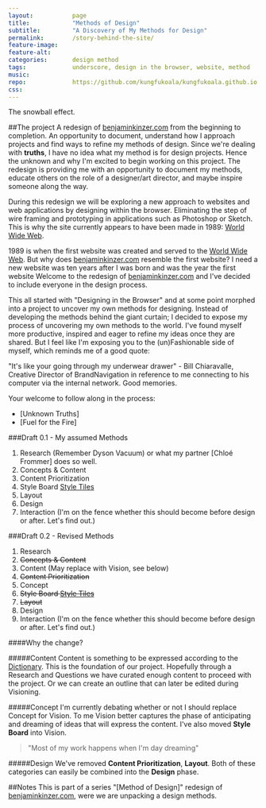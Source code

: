 ```yaml
---
layout:           page
title:            "Methods of Design"
subtitle:         "A Discovery of My Methods for Design"
permalink:        /story-behind-the-site/
feature-image:    
feature-alt:      
categories:       design method
tags:             underscore, design in the browser, website, method
music:            
repo:             https://github.com/kungfukoala/kungfukoala.github.io
css:              
---
```

<div class="introduction">
  The snowball effect.
</div>

##The project
A redesign of [benjaminkinzer.com] from the beginning to completion. An opportunity to document, understand how I approach projects and find ways to refine my methods of design. Since we're dealing with **truths**, I have no idea what my method is for design projects. Hence the unknown and why I'm excited to begin working on this project. The redesign is providing me with an opportunity to document my methods, educate others on the role of a designer/art director, and maybe inspire someone along the way. 

During this redesign we will be exploring a new approach to websites and web applications by designing within the browser. Eliminating the step of wire framing and prototyping in applications such as Photoshop or Sketch. This is why the site currently appears to have been made in 1989: [World Wide Web](http://info.cern.ch/hypertext/WWW/TheProject.html).





1989 is when the first website was created and served to the [World Wide Web](http://info.cern.ch/). But why does [benjaminkinzer.com] resemble the first website? I need a new website  was ten years after I was born and was the year the first website Welcome to the redesign of [benjaminkinzer.com] and I've decided to include everyone in the design process.



This all started with "Designing in the Browser" and at some point morphed into a project to uncover my own methods for designing. Instead of developing the methods behind the giant curtain; I decided to expose my process of uncovering my own methods to the world. I've found myself more productive, inspired and eager to refine my ideas once they are shared. But I feel like I'm exposing you to the (un)Fashionable side of myself, which reminds me of a good quote:

"It's like your going through my underwear drawer" - Bill Chiaravalle, Creative Director of BrandNavigation in reference to me connecting to his computer via the internal network. Good memories.

Your welcome to follow along in the process:

- [Unknown Truths]
- [Fuel for the Fire]

###Draft 0.1 - My assumed Methods

1. Research (Remember Dyson Vacuum) or what my partner [Chloé Frommer] does so well.
2. Concepts & Content
3. Content Prioritization
4. Style Board [Style Tiles](http://styletil.es/)
5. Layout
6. Design
7. Interaction (I'm on the fence whether this should become before design or after. Let's find out.)

###Draft 0.2 - Revised Methods

1. Research
2. <s>Concepts & Content</s> 
2. Content (May replace with Vision, see below)
3. <s>Content Prioritization</s> 
3. Concept
4. <s>Style Board [Style Tiles](http://styletil.es/)</s>
5. <s>Layout</s>
6. Design
6. Interaction (I'm on the fence whether this should become before design or after. Let's find out.)

####Why the change?

#####Content
Content is something to be expressed according to the [Dictionary](http://dictionary.reference.com/browse/content?s=t). This is the foundation of our project. Hopefully through a Research and Questions we have curated enough content to proceed with the project. Or we can create an outline that can later be edited during Visioning.

#####Concept
I'm currently debating whether or not I should replace Concept for Vision. To me Vision better captures the phase of anticipating and dreaming of ideas that will express the content. I've also moved **Style Board** into Vision.


> "Most of my work happens when I'm day dreaming"


#####Design
We've removed **Content Prioritization**, **Layout**. Both of these categories can easily be combined into the **Design** phase.






 

##Notes
This is part of a series "[Method of Design]" redesign of [benjaminkinzer.com], were we are unpacking a design methods.


[benjaminkinzer.com]: http://benjaminkinzer.com
